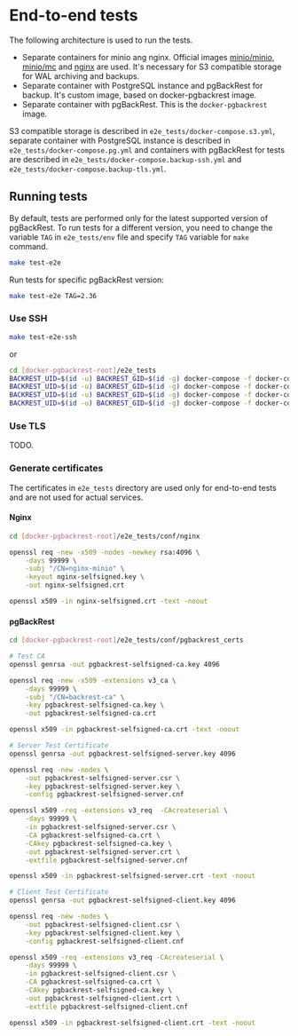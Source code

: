 # End-to-end tests

The following architecture is used to run the tests.
* Separate containers for minio ang nginx. Official images [minio/minio](https://hub.docker.com/r/minio/minio/), [minio/mc](https://hub.docker.com/r/minio/mc) and [nginx](https://hub.docker.com/_/nginx) are used. It's necessary for S3 compatible storage for WAL archiving and backups.
* Separate container with PostgreSQL instance and pgBackRest for backup. It's custom image, based on docker-pgbackrest image.
* Separate container with pgBackRest. This is the `docker-pgbackrest` image.

S3 compatible storage is described in `e2e_tests/docker-compose.s3.yml`, separate container with PostgreSQL instance is described in `e2e_tests/docker-compose.pg.yml` and containers with pgBackRest for tests are described in `e2e_tests/docker-compose.backup-ssh.yml` and `e2e_tests/docker-compose.backup-tls.yml`.

## Running tests

By default, tests are performed only for the latest supported version of pgBackRest. To run tests for a different version, you need to change the variable `TAG` in `e2e_tests/env` file and specify `TAG` variable for `make` command.

```bash
make test-e2e
```

Run tests for specific pgBackRest version:
```bash
make test-e2e TAG=2.36
```

### Use SSH

```bash
make test-e2e-ssh
```

or

```bash
cd [docker-pgbackrest-root]/e2e_tests
BACKREST_UID=$(id -u) BACKREST_GID=$(id -g) docker-compose -f docker-compose.s3.yml -f docker-compose.pg.yml up -d pg-ssh
BACKREST_UID=$(id -u) BACKREST_GID=$(id -g) docker-compose -f docker-compose.s3.yml -f docker-compose.pg.yml -f docker-compose.backup-ssh.yml run --name backup-ssh --no-deps backup-ssh
BACKREST_UID=$(id -u) BACKREST_GID=$(id -g) docker-compose -f docker-compose.s3.yml -f docker-compose.pg.yml -f docker-compose.backup-ssh.yml run --name backup_alpine-ssh --no-deps backup_alpine-ssh
BACKREST_UID=$(id -u) BACKREST_GID=$(id -g) docker-compose -f docker-compose.s3.yml -f docker-compose.pg.yml -f docker-compose.backup-ssh.yml down
```

### Use TLS

TODO.

### Generate certificates

The certificates in `e2e_tests` directory are used only for end-to-end tests and are not used for actual services.

#### Nginx

```bash
cd [docker-pgbackrest-root]/e2e_tests/conf/nginx

openssl req -new -x509 -nodes -newkey rsa:4096 \
    -days 99999 \
    -subj "/CN=nginx-minio" \
    -keyout nginx-selfsigned.key \
    -out nginx-selfsigned.crt

openssl x509 -in nginx-selfsigned.crt -text -noout
```
#### pgBackRest

```bash
cd [docker-pgbackrest-root]/e2e_tests/conf/pgbackrest_certs

# Test CA
openssl genrsa -out pgbackrest-selfsigned-ca.key 4096

openssl req -new -x509 -extensions v3_ca \
    -days 99999 \
    -subj "/CN=backrest-ca" \
    -key pgbackrest-selfsigned-ca.key \
    -out pgbackrest-selfsigned-ca.crt

openssl x509 -in pgbackrest-selfsigned-ca.crt -text -noout

# Server Test Certificate
openssl genrsa -out pgbackrest-selfsigned-server.key 4096

openssl req -new -nodes \
    -out pgbackrest-selfsigned-server.csr \
    -key pgbackrest-selfsigned-server.key \
    -config pgbackrest-selfsigned-server.cnf

openssl x509 -req -extensions v3_req  -CAcreateserial \
    -days 99999 \
    -in pgbackrest-selfsigned-server.csr \
    -CA pgbackrest-selfsigned-ca.crt \
    -CAkey pgbackrest-selfsigned-ca.key \
    -out pgbackrest-selfsigned-server.crt \
    -extfile pgbackrest-selfsigned-server.cnf

openssl x509 -in pgbackrest-selfsigned-server.crt -text -noout

# Client Test Certificate
openssl genrsa -out pgbackrest-selfsigned-client.key 4096

openssl req -new -nodes \
    -out pgbackrest-selfsigned-client.csr \
    -key pgbackrest-selfsigned-client.key \
    -config pgbackrest-selfsigned-client.cnf

openssl x509 -req -extensions v3_req -CAcreateserial \
    -days 99999 \
    -in pgbackrest-selfsigned-client.csr \
    -CA pgbackrest-selfsigned-ca.crt \
    -CAkey pgbackrest-selfsigned-ca.key \
    -out pgbackrest-selfsigned-client.crt \
    -extfile pgbackrest-selfsigned-client.cnf

openssl x509 -in pgbackrest-selfsigned-client.crt -text -noout
```
